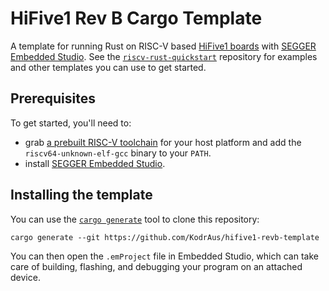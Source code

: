 # HiFive1 Rev B Cargo Template

A template for running Rust on RISC-V based [HiFive1 boards](https://www.sifive.com/boards/hifive1-rev-b) with [SEGGER Embedded Studio](https://www.segger.com/products/development-tools/embedded-studio/editions/risc-v/). See the [`riscv-rust-quickstart`](https://github.com/riscv-rust/riscv-rust-quickstart) repository for examples and other templates you can use to get started.

## Prerequisites

To get started, you'll need to:

- grab [a prebuilt RISC-V toolchain](https://www.sifive.com/software) for your host platform and add the `riscv64-unknown-elf-gcc` binary to your `PATH`.
- install [SEGGER Embedded Studio](https://www.segger.com/products/development-tools/embedded-studio/editions/risc-v/).

## Installing the template

You can use the [`cargo generate`](https://crates.io/crates/cargo-generate) tool to clone this repository:

```
cargo generate --git https://github.com/KodrAus/hifive1-revb-template
```

You can then open the `.emProject` file in Embedded Studio, which can take care of building, flashing, and debugging your program on an attached device.
